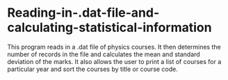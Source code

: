 # Reading-in-.dat-file-and-calculating-statistical-information
This program reads in a .dat file of physics courses. It then determines the number of records in the file and calculates the mean and standard deviation of the marks. It also allows the user to print a list of courses for a particular year and sort the courses by title or course code.
